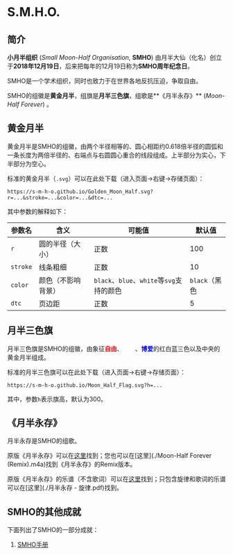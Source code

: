 # S.M.H.O.

## 简介

**小月半组织** (*Small Moon-Half Organisation*, **SMHO**) 由月半大仙（化名）创立于**2018年12月19日**，后来把每年的12月19日称为**SMHO周年纪念日**。

SMHO是一个学术组织，同时也致力于在世界各地反抗压迫，争取自由。

SMHO的组徽是**黄金月半**，组旗是**月半三色旗**，组歌是**《月半永存》** (*Moon-Half Forever*) 。

## 黄金月半

黄金月半是SMHO的组徽，由两个半径相等的、圆心相距约0.618倍半径的圆弧和一条长度为两倍半径的、右端点与右圆圆心重合的线段组成。上半部分为实心，下半部分为空心。

标准的黄金月半（`.svg`）可以在此处下载（进入页面->右键->存储页面）：

```
https://s-m-h-o.github.io/Golden_Moon_Half.svg?r=...&stroke=...&color=...&dtc=...
```

其中参数的解释如下：

| 参数名   | 含义               | 可能值                                    | 默认值        |
| -------- | ------------------ | ----------------------------------------- | ------------- |
| `r`      | 圆的半径（大小）   | 正数                                      | 100           |
| `stroke` | 线条粗细           | 正数                                      | 10            |
| `color`  | 颜色（不影响背景） | `black`、`blue`、`white`等`svg`支持的颜色 | `black`（黑色 |
| `dtc`    | 页边距             | 正数                                      | 5             |

## 月半三色旗

月半三色旗是SMHO的组徽，由象征<span style="color:#ff0000">**自由**</span>、<span style="color:#ffffff">**平等**</span>、<span style="color:#0000ff">**博爱**</span>的红白蓝三色以及中央的黄金月半组成。

标准的月半三色旗可以在此处下载（进入页面->右键->存储页面）：

```
https://s-m-h-o.github.io/Moon_Half_Flag.svg?h=...
```

其中，参数`h`表示旗高，默认为300。

## 《月半永存》

月半永存是SMHO的组歌。

原版《月半永存》可以在[这里](./月半永存.mp3)找到；您也可以在[这里](./Moon-Half Forever (Remix).m4a)找到《月半永存》的Remix版本。

原版《月半永存》的乐谱（不含歌词）可以在[这里](./月半永存.pdf)找到；只包含旋律和歌词的乐谱可以在[这里](./月半永存 - 旋律.pdf)找到。

## SMHO的其他成就

下面列出了SMHO的一部分成就：

1. [SMHO手册](./handbook/)

